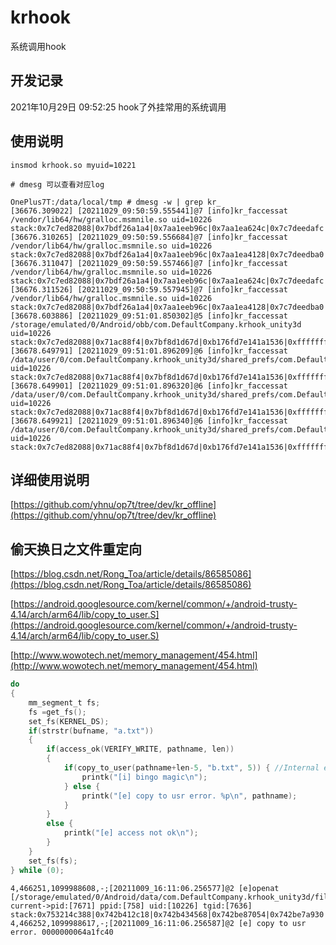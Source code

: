 # krhook

系统调用hook

## 开发记录
2021年10月29日 09:52:25 hook了外挂常用的系统调用

## 使用说明

```shell
insmod krhook.so myuid=10221

# dmesg 可以查看对应log

OnePlus7T:/data/local/tmp # dmesg -w | grep kr_
[36676.309022] [20211029_09:50:59.555441]@7 [info]kr_faccessat /vendor/lib64/hw/gralloc.msmnile.so uid=10226 stack:0x7c7ed82088|0x7bdf26a1a4|0x7aa1eeb96c|0x7aa1ea624c|0x7c7deedafc|0x7c7dee5c44|0x7b8f1aead8|0xffffffffffffffff|
[36676.310265] [20211029_09:50:59.556684]@7 [info]kr_faccessat /vendor/lib64/hw/gralloc.msmnile.so uid=10226 stack:0x7c7ed82088|0x7bdf26a1a4|0x7aa1eeb96c|0x7aa1ea4128|0x7c7deedba0|0x7c7dee5c44|0x7b8f1aead8|0xffffffffffffffff|
[36676.311047] [20211029_09:50:59.557466]@7 [info]kr_faccessat /vendor/lib64/hw/gralloc.msmnile.so uid=10226 stack:0x7c7ed82088|0x7bdf26a1a4|0x7aa1eeb96c|0x7aa1ea624c|0x7c7deedafc|0x7c7dee5c44|0x7b8f1aead8|0xffffffffffffffff|
[36676.311526] [20211029_09:50:59.557945]@7 [info]kr_faccessat /vendor/lib64/hw/gralloc.msmnile.so uid=10226 stack:0x7c7ed82088|0x7bdf26a1a4|0x7aa1eeb96c|0x7aa1ea4128|0x7c7deedba0|0x7c7dee5c44|0x7b8f1aead8|0xffffffffffffffff|
[36678.603886] [20211029_09:51:01.850302]@5 [info]kr_faccessat /storage/emulated/0/Android/obb/com.DefaultCompany.krhook_unity3d uid=10226 stack:0x7c7ed82088|0x71ac88f4|0x7bf8d1d67d|0xb176fd7e141a1536|0xffffffffffffffff|
[36678.649791] [20211029_09:51:01.896209]@6 [info]kr_faccessat /data/user/0/com.DefaultCompany.krhook_unity3d/shared_prefs/com.DefaultCompany.krhook_unity3d.v2.playerprefs.xml uid=10226 stack:0x7c7ed82088|0x71ac88f4|0x7bf8d1d67d|0xb176fd7e141a1536|0xffffffffffffffff|
[36678.649901] [20211029_09:51:01.896320]@6 [info]kr_faccessat /data/user/0/com.DefaultCompany.krhook_unity3d/shared_prefs/com.DefaultCompany.krhook_unity3d.v2.playerprefs.xml uid=10226 stack:0x7c7ed82088|0x71ac88f4|0x7bf8d1d67d|0xb176fd7e141a1536|0xffffffffffffffff|
[36678.649921] [20211029_09:51:01.896340]@6 [info]kr_faccessat /data/user/0/com.DefaultCompany.krhook_unity3d/shared_prefs/com.DefaultCompany.krhook_unity3d.v2.playerprefs.xml.bak uid=10226 stack:0x7c7ed82088|0x71ac88f4|0x7bf8d1d67d|0xb176fd7e141a1536|0xffffffffffffffff|
```

## 详细使用说明

[https://github.com/yhnu/op7t/tree/dev/kr_offline](https://github.com/yhnu/op7t/tree/dev/kr_offline)

## 偷天换日之文件重定向

[https://blog.csdn.net/Rong_Toa/article/details/86585086](https://blog.csdn.net/Rong_Toa/article/details/86585086)

[https://android.googlesource.com/kernel/common/+/android-trusty-4.14/arch/arm64/lib/copy_to_user.S](https://android.googlesource.com/kernel/common/+/android-trusty-4.14/arch/arm64/lib/copy_to_user.S)

[http://www.wowotech.net/memory_management/454.html](http://www.wowotech.net/memory_management/454.html)


```c
do
{            
    mm_segment_t fs;
    fs =get_fs();
    set_fs(KERNEL_DS);
    if(strstr(bufname, "a.txt"))
    {
        if(access_ok(VERIFY_WRITE, pathname, len))
        {
            if(copy_to_user(pathname+len-5, "b.txt", 5)) { //Internal error: Accessing user space memory with fs=KERNEL_DS: 9600004f [#1] PREEMPT SMP
                printk("[i] bingo magic\n");
            } else {
                printk("[e] copy to usr error. %p\n", pathname);
            }                    
        }
        else {
            printk("[e] access not ok\n");
        }
    }            
    set_fs(fs);
} while (0);

```

```shell
4,466251,1099988608,-;[20211009_16:11:06.256577]@2 [e]openat [/storage/emulated/0/Android/data/com.DefaultCompany.krhook_unity3d/files/a.txt] current->pid:[7671] ppid:[758] uid:[10226] tgid:[7636] stack:0x753214c388|0x742b412c18|0x742b434568|0x742be87054|0x742be7a930|0x742be78a6c|0x742be7493c|0x742be748b0|0x742bea7918|0x742b998fd8|0x742b9a5290|0x742b9a861c|0x742b7f68b0|0x742b7f6980|0x742b2f6750|0x742b7e10b8|0x742baf6d38|0x742bcce3fc|0x742b2f9ab0|0x742b7f0388|0x742b7ee83c|0x742b7ee0cc|0x742b25884c|0x742b7df7e4|0x742b274230|0x742b4a8eac|0x742b40bf04|0x74410c51d0|0xffffffffffffffff|
4,466252,1099988617,-;[20211009_16:11:06.256587]@2 [e] copy to usr error. 0000000064a1fc40
```
